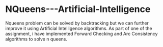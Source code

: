 # NQueens---Artificial-Intelligence
Nqueens problem can be solved by backtracking but we can further improve it using Artificial Intelligence algorithms. As part of one of the assignment, i have implemented Forward Checking and Arc Consistency algorithms to solve n queens. 
